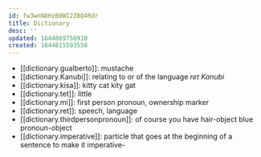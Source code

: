```yaml
---
id: fw3wnN8HzB0WI2ZBQ4Rdr
title: Dictionary
desc: ''
updated: 1644869756910
created: 1644815593550
---
```

- [[dictionary.gualberto]]: mustache
- [[dictionary.Kanubi]]: relating to or of the language *ret Kanubi* 
- [[dictionary.kisa]]: kitty cat kity gat
- [[dictionary.tet]]: little
- [[dictionary.mi]]: first person pronoun, ownership marker
- [[dictionary.ret]]: speech, language
- [[dictionary.thirdpersonpronoun]]: of course you have hair-object blue pronoun-object
- [[dictionary.imperative]]: particle that goes at the beginning of a sentence to make it imperative-
